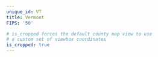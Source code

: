 ```yaml
---
unique_id: VT
title: Vermont
FIPS: '50'

# is_cropped forces the default county map view to use
# a custom set of viewbox coordinates
is_cropped: true
---
```

